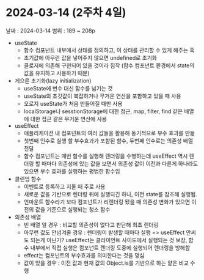 # 2024-03-14 (2주차 4일)

날짜 : 2024-03-14
범위 : 189 ~ 208p

- useState
    - 함수 컴포넌트 내부에서 상태를 정의하고, 이 상태를 관리할 수 있게 해주는 훅
    - 초기값에 아무런 값을 넣어주지 않으면 undefined로 초기화
    - 클로저에 의존해 구현되어 있을 것이라 짐작 (함수 컴포넌트 환경에서 state의 값을 유지하고 사용하기 때문)
- 게으른 초기화(lazy initialization)
    - useState에 변수 대신 함수를 넘기는 것
    - useState의 초깃값이 복잡하거나 무거운 연산을 포함하고 있을 때 사용
    - 오로지 useState가 처음 만들어질 때만 사용
    - localStorage나 sesstionStorage에 대한 접근, map, filter, find 같은 배열에 대한 접근 같은 무거운 연산에 사용
- useEffect
    - 애플리케이션 내 컴포넌트의 여러 값들을 활용해 동기적으로 부수 효과를 만듦
    - 첫번째 인수로 실행 할 부수효과가 포함된 함수, 두번째 인수로는 의존성 배열 전달
    - 함수 컴포넌트는 매번 함수를 실행해 렌더링을 수행하는데 useEffect 역시 렌더링 할 때마다 의존성에 있는 값을 보면서
    의존성 값이 이전과 다른게 하나라도 있으면 부수 효과를 실행하는 평범한 함수임
- 클린업 함수
    - 이벤트로 등록하고 지울 때 주로 사용
    - 새로운 값을 기반으로 렌더링 뒤에 실행되긴 하나, 이전 state를 참조해 실행됨.
    - 언마운트 함수라기 보다 컴포넌트가 리렌더링 됐을 때 의존성 변화가 있으면 이전의 값을 기준으로 실행되는 청소 함수
- 의존성 배열
    - 빈 배열 일 경우 : 비교할 의존성이 없다고 판단해 최초 렌더링
    - 아무런 값도 안넘겨줄 경우 : 렌더링이 발생할 때마다 실행
        => useEffect 안써도 되는게 아닌가? useEffect는 클라이언트 사이드에서 실행되는 것 보장, 함수 내부에서 직접 실행은
        컴포넌트 렌더링 도중에 실행되어 렌더링을 방해함
    - effect는 컴포넌트의 부수효과를 의미한다는 것을 명심
    - 값이 있을 경우 : 이전 값과 현재 값의 Object.is를 기반으로 하는 얕은 비교 수행